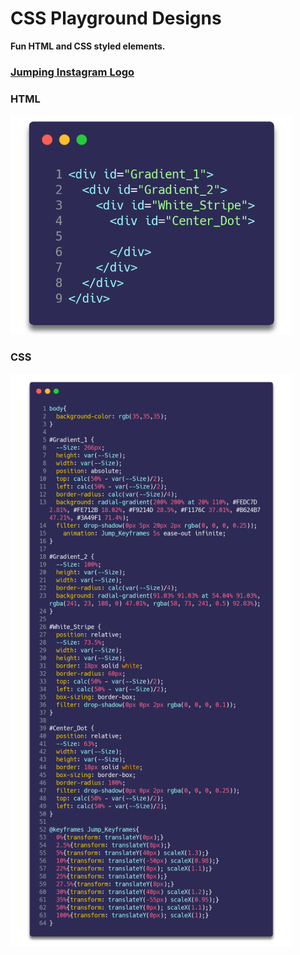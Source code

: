 # CSS Playground Designs
<b>Fun HTML and CSS styled elements.</b>


### [Jumping Instagram Logo](https://github.com/MichaelTr7/CSS-Playground-Designs/tree/main/Jumping%20Instagram%20Logo)



<h3>HTML</h3>

[<img src="./Jumping Instagram Logo/HTML.png" width = "450">]()

<h3>CSS</h3>

[<img src="./Jumping Instagram Logo/CSS.png" width = "450">]()
